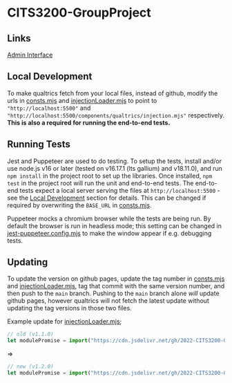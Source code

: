 # CITS3200-GroupProject

## Links

[Admin Interface](./templates/admin_interface.html)

## Local Development

To make qualtrics fetch from your local files, instead of github, modify the urls in [consts.mjs](./components/qualtrics/consts.mjs) and [injectionLoader.mjs](./components/qualtrics/injectionLoader.mjs) to point to `"http://localhost:5500"` and `"http://localhost:5500/components/qualtrics/injection.mjs"` respectively. **This is also a required for running the end-to-end tests.**

## Running Tests

Jest and Puppeteer are used to do testing. To setup the tests, install and/or use node.js v16 or later (tested on v16.17.1 (lts gallium) and v18.11.0), and run `npm install` in the project root to set up the libraries. Once installed, `npm test` in the project root will run the unit and end-to-end tests. The end-to-end tests expect a local server serving the files at `http://localhost:5500` - see the [Local Development](#local-development) section for details. This can be changed if required by overwriting the `BASE_URL` in [consts.mjs](./components/qualtrics/consts.mjs).

Puppeteer mocks a chromium browser while the tests are being run. By default the browser is run in headless mode; this setting can be changed in [jest-puppeteer.config.mjs](./jest-puppeteer.config.mjs) to make the window appear if e.g. debugging tests.

## Updating

To update the version on github pages, update the tag number in [consts.mjs](./components/qualtrics/consts.mjs) and [injectionLoader.mjs](./components/qualtrics/injectionLoader.mjs), tag that commit with the same version number, and then push to the `main` branch. Pushing to the `main` branch alone *will* update github pages, however qualtrics will not fetch the latest update without updating the tag versions in those two files.

Example update for [injectionLoader.mjs](./components/qualtrics/injectionLoader.mjs);

```js
// old (v1.1.0)
let modulePromise = import("https://cdn.jsdelivr.net/gh/2022-CITS3200-GraphTeam/CITS3200-GroupProject@v1.1.0/components/qualtrics/injection.min.mjs");
```

=>

```js
// new (v1.2.0)
let modulePromise = import("https://cdn.jsdelivr.net/gh/2022-CITS3200-GraphTeam/CITS3200-GroupProject@v1.2.0/components/qualtrics/injection.min.mjs");
```
